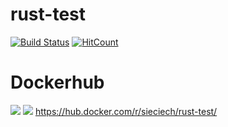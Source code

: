 # rust-test

[![Build Status](https://travis-ci.com/Sieciechu/rust-test.png?branch=master)](https://travis-ci.org/Sieciechu/rust-test)
[![HitCount](http://hits.dwyl.com/Sieciechu/rust-test.svg)](http://hits.dwyl.com/Sieciechu/rust-test)


# Dockerhub
[![](https://images.microbadger.com/badges/image/sieciech/rust-test.svg)](https://microbadger.com/images/sieciech/rust-test "Get your own image badge on microbadger.com")
[![](https://images.microbadger.com/badges/version/sieciech/rust-test.svg)](https://microbadger.com/images/sieciech/rust-test "Get your own version badge on microbadger.com")
https://hub.docker.com/r/sieciech/rust-test/
